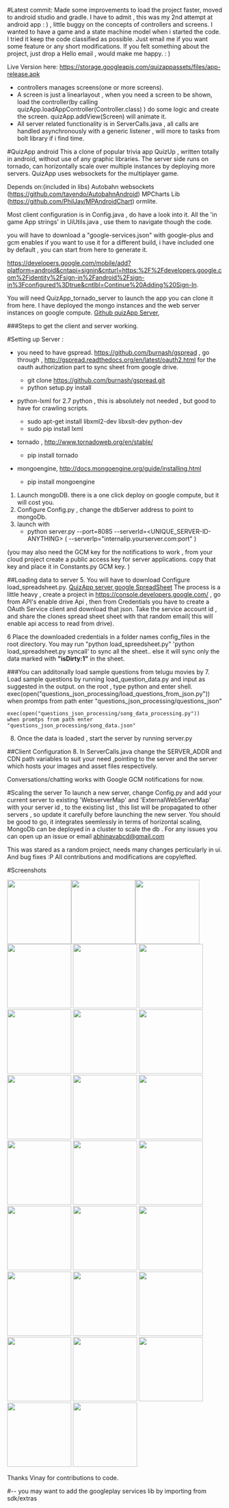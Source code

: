 #Latest commit:
Made some improvements to load the project faster, moved to android studio and gradle. I have to admit , this was my 2nd attempt at android app : ) , little buggy on the concepts of controllers and screens. I wanted to have a game and a state machine model when i started the code. I tried it keep the code classified as possible. Just email me if you want some feature or any short modifications.  If you felt something about the project, just drop a Hello email , would make me happy. : )

Live Version here:
https://storage.googleapis.com/quizappassets/files/app-release.apk

 - controllers manages screens(one or more screens).
 - A screen is just a linearlayout , when you need a screen to be shown, load the controller(by calling quizApp.loadAppController(Controller.class) ) do some logic and create the screen. quizApp.addView(Screen) will animate it.
 - All server related functionality is in ServerCalls.java , all calls are handled asynchronously with a generic listener , will more to tasks from bolt library if i find time.




#QuizApp android
This a  clone of popular trivia app QuizUp , written totally in android, without use of any graphic libraries.
The server side runs on tornado, can horizontally scale over multiple instances by deploying more servers.
QuizApp uses websockets for the multiplayer game.



Depends on:(included in libs)
	Autobahn websockets (https://github.com/tavendo/AutobahnAndroid)
	MPCharts Lib (https://github.com/PhilJay/MPAndroidChart)
	ormlite.

Most client configuration is in Config.java , do have a look into it. All the 'in game App strings' in UiUtils.java , use them to navigate though the code.

you will have to download a "google-services.json" with google-plus and gcm enables if you want to use it for a different build, i have included one by default , you can start from here to generate it.

https://developers.google.com/mobile/add?platform=android&cntapi=signin&cnturl=https:%2F%2Fdevelopers.google.com%2Fidentity%2Fsign-in%2Fandroid%2Fsign-in%3Fconfigured%3Dtrue&cntlbl=Continue%20Adding%20Sign-In.



You will need QuizApp_tornado_server to launch the app you can clone it from here. I have deployed the mongo instances and the web server instances on google compute.
[Github quizApp Server](https://github.com/abhinavabcd/QuizApp_server),

###Steps to get the client and server working.

#Setting up Server :

- you need to have gspread.  https://github.com/burnash/gspread , go through , http://gspread.readthedocs.org/en/latest/oauth2.html for the oauth authorization part to sync sheet from google drive.
	- git clone https://github.com/burnash/gspread.git
	- python setup.py install

- python-lxml for 2.7 python , this is absolutely not needed , but good to have for crawling scripts.
	- sudo apt-get install libxml2-dev libxslt-dev python-dev
	- sudo pip install lxml

- tornado , http://www.tornadoweb.org/en/stable/
	- pip install tornado

- mongoengine, http://docs.mongoengine.org/guide/installing.html
 	- pip install mongoengine



1. Launch mongoDB. there is a one click deploy on google compute, but it will cost you.
2. Configure Config.py , change the dbServer address to point to mongoDb.
3. launch with 
	- python server.py --port=8085 --serverId=<UNIQUE_SERVER-ID-ANYTHING> ( --serverIp="internalip.yourserver.com:port" )

(you may also need the GCM key for the notifications to work , from your cloud project create a public access key for server applications.
copy that key and place it in Constants.py GCM key.
)

##Loading data to server
5. You will have to download Configure load_spreadsheet.py.
[QuizApp server google SpreadSheet](https://docs.google.com/spreadsheets/d/1fXS6D8crBo9p-xWyFG4keqHI5P8-9qqi230IKlcw5Iw/edit?usp=sharing)
The process is a little heavy , create a project in https://console.developers.google.com/ , go from API's enable drive Api , then from Credentials you have to create a OAuth Service client and download that json.
Take the service account id , and share the clones spread sheet sheet with that random  email( this will enable api access to read from drive).

6 Place the downloaded credentials in a folder names config_files in the root directory. You may run "python load_spreedsheet.py"
 'python load_spreadsheet.py syncall'    to sync all the sheet.. else it will sync only the data marked with <b>"isDirty:1"</b> in the sheet.

###You can additonally load sample questions from telugu movies by
7. Load sample questions by running load_question_data.py and input as suggested in the output.
on the root , type python and enter shell.
	exec(open("questions_json_processing/load_questions_from_json.py"))
	when promtps from path enter  "questions_json_processing/questions_json"

	exec(open("questions_json_processing/song_data_processing.py"))
	when promtps from path enter  "questions_json_processing/song_data.json"

8. Once the data is loaded , start the server by running server.py

##Client Configuration
8. In ServerCalls.java change the SERVER_ADDR and CDN path variables to suit your need ,pointing to the server and the server which hosts your images and asset files respectively.

Conversations/chatting works with Google GCM notifications for now.

#Scaling the server
To launch a new server, change Config.py and add your current server to existing 'WebserverMap' and 'ExternalWebServerMap' with your server id ,  to the existing list , this list will be propagated to other servers , so update it carefully before launching the new server. 
You should be good to go, it integrates seemlessly in terms of horizontal scaling, MongoDb can be deployed in a cluster to scale the db .
For any issues you can open up an issue or email abhinavabcd@gmail.com

This was stared as a random project, needs many changes perticularly in ui. And bug fixes :P 
All contributions and modifications are copylefted.

#Screenshots

<img src="https://cloud.githubusercontent.com/assets/1831581/5027671/aec315ca-6b57-11e4-83fb-064169bcad69.png" width="150px" /><img src="https://cloud.githubusercontent.com/assets/1831581/5027672/aec36f70-6b57-11e4-90dd-9d267d5b2a43.png" width="150px" /><img src="https://cloud.githubusercontent.com/assets/1831581/5027673/aec6452e-6b57-11e4-9cac-3735bd2f3da9.png" width="150px" /> <img src="https://cloud.githubusercontent.com/assets/1831581/5027675/aecdd190-6b57-11e4-942d-0dc99a515e6a.png" width="150px" /> <img src="https://cloud.githubusercontent.com/assets/1831581/5027674/aecdd80c-6b57-11e4-984a-8f7bbd256381.png" width="150px" /> <img src="https://cloud.githubusercontent.com/assets/1831581/5027676/aece3c34-6b57-11e4-9dcd-800cd67bb31b.png" width="150px" /> <img src="https://cloud.githubusercontent.com/assets/1831581/5027677/aeebc0d8-6b57-11e4-8a19-995d9d4eff95.png" width="150px" /> <img src="https://cloud.githubusercontent.com/assets/1831581/5027678/aeecf868-6b57-11e4-9dba-9e502224c270.png" width="150px" /> <img src="https://cloud.githubusercontent.com/assets/1831581/5027680/aef1165a-6b57-11e4-8478-f8ab24c0b481.png" width="150px" /> <img src="https://cloud.githubusercontent.com/assets/1831581/5027679/aeed3bc0-6b57-11e4-8040-5359966457d6.png" width="150px" /> <img src="https://cloud.githubusercontent.com/assets/1831581/5027684/aefa3ae6-6b57-11e4-9051-000e74a61ac0.png" width="150px" /> <img src="https://cloud.githubusercontent.com/assets/1831581/5027687/aefd51d6-6b57-11e4-95cf-80592e88ac5f.png" width="150px" /> <img src="https://cloud.githubusercontent.com/assets/1831581/5027682/aef993fc-6b57-11e4-9356-fe56b03fa9fc.png" width="150px" /> <img src="https://cloud.githubusercontent.com/assets/1831581/5027681/aef499ec-6b57-11e4-90ef-b576a4ecf53d.png" width="150px" /> <img src="https://cloud.githubusercontent.com/assets/1831581/5027683/aefa4d56-6b57-11e4-828c-f6f8bf4ff6ea.png" width="150px" /> <img src="https://cloud.githubusercontent.com/assets/1831581/5027685/aefae298-6b57-11e4-82df-6623540eec52.png" width="150px" /> <img src="https://cloud.githubusercontent.com/assets/1831581/5027686/aefd05dc-6b57-11e4-942b-681fc0504b99.png" width="150px" /> <img src="https://cloud.githubusercontent.com/assets/1831581/5027688/af03e208-6b57-11e4-9e26-7789b7da5dda.png" width="150px" /> <img src="https://cloud.githubusercontent.com/assets/1831581/5027689/af198716-6b57-11e4-999b-10eb5dcac85b.png" width="150px" /> <img src="https://cloud.githubusercontent.com/assets/1831581/5027690/af1a3d3c-6b57-11e4-98d2-d8262e4319de.png" width="150px" /> <img src="https://cloud.githubusercontent.com/assets/1831581/5027691/af1f718a-6b57-11e4-8c42-71a0d62894d9.png" width="150px" /> <img src="https://cloud.githubusercontent.com/assets/1831581/5027692/af24fc0e-6b57-11e4-8b61-b0c35f364b1d.png" width="150px" /> <img src="https://cloud.githubusercontent.com/assets/1831581/5027694/af28c000-6b57-11e4-87e1-95c395027d93.png" width="150px" /> <img src="https://cloud.githubusercontent.com/assets/1831581/5027693/af28273a-6b57-11e4-85f9-4a7a4eae2c5b.png" width="150px" /> <img src="https://cloud.githubusercontent.com/assets/1831581/5027695/af346ab8-6b57-11e4-89e6-8a6d0f1179d2.png" width="150px" /> <img src="https://cloud.githubusercontent.com/assets/1831581/5027696/b2b97a34-6b57-11e4-9923-42f90ca5c29f.png" width="150px" />


Thanks Vinay for contributions to code.

#--
you may want to add the googleplay services lib by importing from sdk/extras


